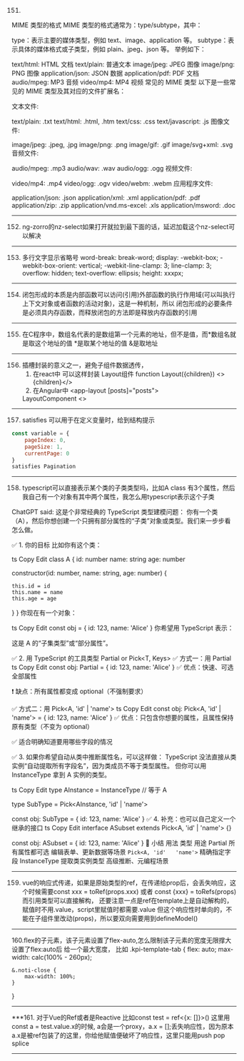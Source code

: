 151.
MIME 类型的格式
MIME 类型的格式通常为：type/subtype，其中：

type：表示主要的媒体类型，例如 text、image、application 等。
subtype：表示具体的媒体格式或子类型，例如 plain、jpeg、json 等。
举例如下：

text/html: HTML 文档
text/plain: 普通文本
image/jpeg: JPEG 图像
image/png: PNG 图像
application/json: JSON 数据
application/pdf: PDF 文档
audio/mpeg: MP3 音频
video/mp4: MP4 视频
常见的 MIME 类型
以下是一些常见的 MIME 类型及其对应的文件扩展名：

文本文件:

text/plain: .txt
text/html: .html, .htm
text/css: .css
text/javascript: .js
图像文件:

image/jpeg: .jpeg, .jpg
image/png: .png
image/gif: .gif
image/svg+xml: .svg
音频文件:

audio/mpeg: .mp3
audio/wav: .wav
audio/ogg: .ogg
视频文件:

video/mp4: .mp4
video/ogg: .ogv
video/webm: .webm
应用程序文件:

application/json: .json
application/xml: .xml
application/pdf: .pdf
application/zip: .zip
application/vnd.ms-excel: .xls
application/msword: .doc

__________________________________________________________________________________________________

152. ng-zorro的nz-select如果打开就拉到最下面的话，延迟加载这个nz-select可以解决

__________________________________________________________________________________________________

153. 多行文字显示省略号
word-break: break-word; 
display: -webkit-box; 
-webkit-box-orient: vertical; 
-webkit-line-clamp: 3; 
line-clamp: 3; 
overflow: hidden; 
text-overflow: ellipsis; 
height: xxxpx; 

________________________________________________________________________________________________________

154. 闭包形成的本质是内部函数可以访问(引用)外部函数的执行作用域(可以叫执行上下文对象或者函数的活动对象)，这是一种机制，所以
     闭包形成的必要条件是必须具内存函数，而释放闭包的方法即是释放内存函数的引用

________________________________________________________________________________________________________

155. 在C程序中，数组名代表的是数组第一个元素的地址，但不是值，而*数组名就是取这个地址的值
     *是取某个地址的值
     &是取地址

________________________________________________________________________________________________________

156. 插槽封装的意义之一，避免子组件数据透传，
     1. 在react中
     <Layout posts={posts}></Layout>
     可以这样封装
     <Layout><Post posts={posts}/></Layout>
     Layout组件
     function Layout({children})
     <>{children}</>
     2. 在Angular中
     <app-layout [posts]="posts"></app-layout>
     <app-layout>
          <app-post posts={posts}/></app-post>
     </app-layout>
     LayoutComponent
     <>
     <ng-content></ng-content>
     </>

________________________________________________________________________________________________________

157. satisfies 可以用于在定义变量时，给到结构提示

```js
const variable = {
    pageIndex: 0,
    pageSize: 1,
    currentPage: 0
}
satisfies Pagination
```

________________________________________________________________________________________________________

158. typescript可以直接表示某个类的子类类型吗，比如A class 有3个属性，然后我自己有一个对象有其中两个属性，我怎么用typescript表示这个子类

ChatGPT said:
这是个非常经典的 TypeScript 类型建模问题：
你有一个类（A），然后你想创建一个只拥有部分属性的“子类”对象或类型。我们来一步步看怎么做。

✅ 1. 你的目标
比如你有这个类：

ts
Copy
Edit
class A {
  id: number
  name: string
  age: number

  constructor(id: number, name: string, age: number) {

    this.id = id
    this.name = name
    this.age = age

  }
}
你现在有一个对象：

ts
Copy
Edit
const obj = {
  id: 123, 
  name: 'Alice'
}
你希望用 TypeScript 表示：

这是 A 的“子集类型”或“部分属性”。

✅ 2. 用 TypeScript 的工具类型 Partial<T> or Pick<T, Keys>
✅ 方式一：用 Partial<A>
ts
Copy
Edit
const obj: Partial<A> = {
  id: 123, 
  name: 'Alice'
}
✅ 优点：快速、可选全部属性

❗ 缺点：所有属性都变成 optional（不强制要求）

✅ 方式二：用 Pick<A, 'id' | 'name'>
ts
Copy
Edit
const obj: Pick<A, 'id' | 'name'> = {
  id: 123, 
  name: 'Alice'
}
✅ 优点：只包含你想要的属性，且属性保持原有类型（不变为 optional）

✅ 适合明确知道要用哪些字段的情况

✅ 3. 如果你希望自动从类中推断属性名，可以这样做：
TypeScript 没法直接从类实例“自动提取所有字段名”，因为类成员不等于类型属性。
但你可以用 InstanceType<typeof A> 拿到 A 实例的类型。

ts
Copy
Edit
type AInstance = InstanceType<typeof A> // 等于 A

type SubType = Pick<AInstance, 'id' | 'name'>

const obj: SubType = {
  id: 123, 
  name: 'Alice'
}
✅ 4. 补充：也可以自己定义一个继承的接口
ts
Copy
Edit
interface ASubset extends Pick<A, 'id' | 'name'> {}

const obj: ASubset = {
  id: 123, 
  name: 'Alice'
}
🧠 小结
用法	类型	用途
Partial<A>	所有属性都可选	编辑表单、更新数据等场景
`Pick<A, 'id'	'name'>` 	精确指定字段
InstanceType<typeof A>	提取类实例类型	高级推断、元编程场景

________________________________________________________________________________________________________

159. vue的响应式传递，如果是原始类型的ref，在传递给prop后，会丢失响应，这个时候需要const xxx = toRef(props.xxx) 或者 const {xxx} = toRefs(props)
     而引用类型可以直接解构，
     还要注意一点是ref在template上是自动解构的，赋值时不用.value，script里赋值时都需要.value
     但这个响应性时单向的，不能在子组件里改动(props)，所以要双向需要用到defineModel()

________________________________________________________________________________________________________



160.flex的子元素，该子元素设置了flex-auto,怎么限制该子元素的宽度无限撑大
设置了flex:auto后
给一个最大宽度，
比如
.kpi-template-tab {
    flex: auto;
    max-width: calc(100% - 260px);

    &.noti-close {
        max-width: 100%;
    }
}



________________________________________________________________________________________________________


***161. 对于Vue的Ref或者是Reactive
比如const test = ref<{x: []}>()
这里用const a = test.value.x的时候, a会是一个proxy，a.x = [];丢失响应性，因为原本a.x是被ref包装了的这里，你给他赋值便破坏了响应性，这里只能用push pop splice


________________________________________________________________________________________________________

